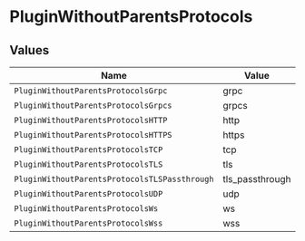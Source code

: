 # PluginWithoutParentsProtocols


## Values

| Name                                          | Value                                         |
| --------------------------------------------- | --------------------------------------------- |
| `PluginWithoutParentsProtocolsGrpc`           | grpc                                          |
| `PluginWithoutParentsProtocolsGrpcs`          | grpcs                                         |
| `PluginWithoutParentsProtocolsHTTP`           | http                                          |
| `PluginWithoutParentsProtocolsHTTPS`          | https                                         |
| `PluginWithoutParentsProtocolsTCP`            | tcp                                           |
| `PluginWithoutParentsProtocolsTLS`            | tls                                           |
| `PluginWithoutParentsProtocolsTLSPassthrough` | tls_passthrough                               |
| `PluginWithoutParentsProtocolsUDP`            | udp                                           |
| `PluginWithoutParentsProtocolsWs`             | ws                                            |
| `PluginWithoutParentsProtocolsWss`            | wss                                           |